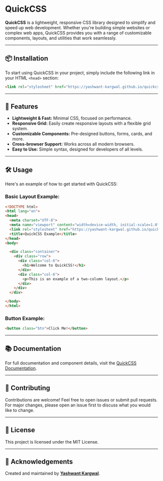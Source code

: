 # QuickCSS

**QuickCSS** is a lightweight, responsive CSS library designed to simplify and speed up web development. Whether you're building simple websites or complex web apps, QuickCSS provides you with a range of customizable components, layouts, and utilities that work seamlessly.

---

## 📦 Installation

To start using QuickCSS in your project, simply include the following link in your HTML `<head>` section:

```html
<link rel="stylesheet" href="https://yashwant-kargwal.github.io/quickcss/main.css">
```

---

## 🚀 Features

- **Lightweight & Fast:** Minimal CSS, focused on performance.
- **Responsive Grid:** Easily create responsive layouts with a flexible grid system.
- **Customizable Components:** Pre-designed buttons, forms, cards, and more.
- **Cross-browser Support:** Works across all modern browsers.
- **Easy to Use:** Simple syntax, designed for developers of all levels.

---

## 🛠️ Usage

Here's an example of how to get started with QuickCSS:

### Basic Layout Example:

```html
<!DOCTYPE html>
<html lang="en">
<head>
  <meta charset="UTF-8">
  <meta name="viewport" content="width=device-width, initial-scale=1.0">
  <link rel="stylesheet" href="https://yashwant-kargwal.github.io/quickcss/main.css">
  <title>QuickCSS Example</title>
</head>
<body>

  <div class="container">
    <div class="row">
      <div class="col-6">
        <h1>Welcome to QuickCSS!</h1>
      </div>
      <div class="col-6">
        <p>This is an example of a two-column layout.</p>
      </div>
    </div>
  </div>

</body>
</html>
```

### Button Example:

```html
<button class="btn">Click Me!</button>
```

---

## 📚 Documentation

For full documentation and component details, visit the [QuickCSS Documentation](https://yashwant-kargwal.github.io/quickcss/docs).

---

## 🤝 Contributing

Contributions are welcome! Feel free to open issues or submit pull requests. For major changes, please open an issue first to discuss what you would like to change.

---

## 📄 License

This project is licensed under the MIT License.

---

## 🙌 Acknowledgements

Created and maintained by **[Yashwant Kargwal](https://github.com/yashwant-kargwal)**.
